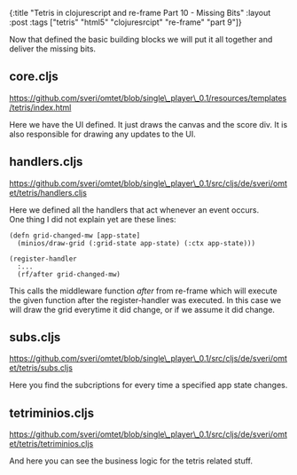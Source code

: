 {:title "Tetris in clojurescript and re-frame Part 10 - Missing Bits"
 :layout :post
 :tags  ["tetris" "html5" "clojuresrcipt" "re-frame" "part 9"]}
 
Now that defined the basic building blocks we will put it all together and deliver the missing bits. 

## core.cljs

<https://github.com/sveri/omtet/blob/single\_player\_0.1/resources/templates/tetris/index.html>

Here we have the UI defined. It just draws the canvas and the score div. It is also responsible for drawing any
updates to the UI.

## handlers.cljs

<https://github.com/sveri/omtet/blob/single\_player\_0.1/src/cljs/de/sveri/omtet/tetris/handlers.cljs>

Here we defined all the handlers that act whenever an event occurs.  
One thing I did not explain yet are these lines: 

    (defn grid-changed-mw [app-state]
      (minios/draw-grid (:grid-state app-state) (:ctx app-state)))
      
    (register-handler
      :...
      (rf/after grid-changed-mw)

This calls the middleware function _after_ from re-frame which will execute the given function after the 
register-handler was executed. In this case we will draw the grid everytime it did change, or if we assume it did 
change.

## subs.cljs

<https://github.com/sveri/omtet/blob/single\_player\_0.1/src/cljs/de/sveri/omtet/tetris/subs.cljs>

Here you find the subcriptions for every time a specified app state changes.

## tetriminios.cljs

<https://github.com/sveri/omtet/blob/single\_player\_0.1/src/cljs/de/sveri/omtet/tetris/tetriminios.cljs>

And here you can see the business logic for the tetris related stuff.